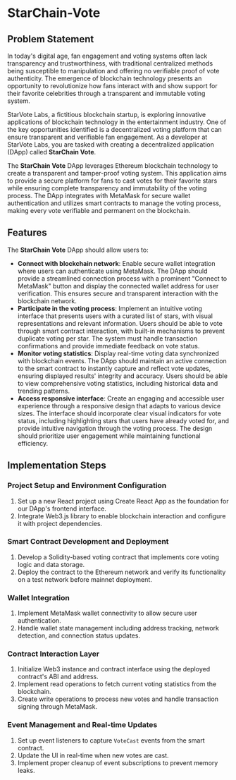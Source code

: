 # StarChain-Vote

## Problem Statement

In today's digital age, fan engagement and voting systems often lack transparency and trustworthiness, with traditional centralized methods being susceptible to manipulation and offering no verifiable proof of vote authenticity. The emergence of blockchain technology presents an opportunity to revolutionize how fans interact with and show support for their favorite celebrities through a transparent and immutable voting system.

StarVote Labs, a fictitious blockchain startup, is exploring innovative applications of blockchain technology in the entertainment industry. One of the key opportunities identified is a decentralized voting platform that can ensure transparent and verifiable fan engagement. As a developer at StarVote Labs, you are tasked with creating a decentralized application (DApp) called **StarChain Vote**.

The **StarChain Vote** DApp leverages Ethereum blockchain technology to create a transparent and tamper-proof voting system. This application aims to provide a secure platform for fans to cast votes for their favorite stars while ensuring complete transparency and immutability of the voting process. The DApp integrates with MetaMask for secure wallet authentication and utilizes smart contracts to manage the voting process, making every vote verifiable and permanent on the blockchain.

## Features

The **StarChain Vote** DApp should allow users to:

- **Connect with blockchain network**: Enable secure wallet integration where users can authenticate using MetaMask. The DApp should provide a streamlined connection process with a prominent "Connect to MetaMask" button and display the connected wallet address for user verification. This ensures secure and transparent interaction with the blockchain network.
- **Participate in the voting process**: Implement an intuitive voting interface that presents users with a curated list of stars, with visual representations and relevant information. Users should be able to vote through smart contract interaction, with built-in mechanisms to prevent duplicate voting per star. The system must handle transaction confirmations and provide immediate feedback on vote status.
- **Monitor voting statistics**: Display real-time voting data synchronized with blockchain events. The DApp should maintain an active connection to the smart contract to instantly capture and reflect vote updates, ensuring displayed results' integrity and accuracy. Users should be able to view comprehensive voting statistics, including historical data and trending patterns.
- **Access responsive interface**: Create an engaging and accessible user experience through a responsive design that adapts to various device sizes. The interface should incorporate clear visual indicators for vote status, including highlighting stars that users have already voted for, and provide intuitive navigation through the voting process. The design should prioritize user engagement while maintaining functional efficiency.

## Implementation Steps

### Project Setup and Environment Configuration

1. Set up a new React project using Create React App as the foundation for our DApp's frontend interface.
2. Integrate Web3.js library to enable blockchain interaction and configure it with project dependencies.

### Smart Contract Development and Deployment

1. Develop a Solidity-based voting contract that implements core voting logic and data storage.
2. Deploy the contract to the Ethereum network and verify its functionality on a test network before mainnet deployment.

### Wallet Integration

1. Implement MetaMask wallet connectivity to allow secure user authentication.
2. Handle wallet state management including address tracking, network detection, and connection status updates.

### Contract Interaction Layer

1. Initialize Web3 instance and contract interface using the deployed contract's ABI and address.
2. Implement read operations to fetch current voting statistics from the blockchain.
3. Create write operations to process new votes and handle transaction signing through MetaMask.

### Event Management and Real-time Updates

1. Set up event listeners to capture `VoteCast` events from the smart contract.
2. Update the UI in real-time when new votes are cast.
3. Implement proper cleanup of event subscriptions to prevent memory leaks.
